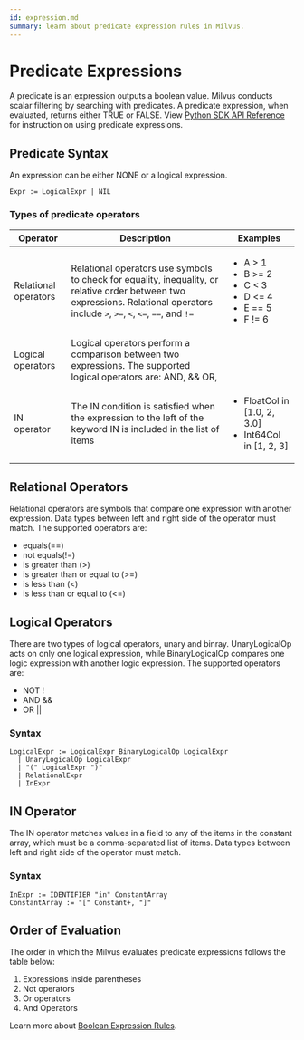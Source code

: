 ```yaml
---
id: expression.md
summary: learn about predicate expression rules in Milvus.
---
```


# Predicate Expressions
A predicate is an expression outputs a boolean value. Milvus conducts scalar filtering by searching with predicates. A predicate expression, when evaluated, returns either TRUE or FALSE.
View [Python SDK API Reference](/api-reference/pymilvus/{{var.milvus_python_sdk_version}}/api/collection.html) for instruction on using predicate expressions.
## Predicate Syntax
An expression can be either NONE or a logical expression.

```
Expr := LogicalExpr | NIL
```

### Types of predicate operators

| Operator     | Description                                | Examples                                   |
| ---------- | ------------------------------------------------------------ | ------------------------------------------------------------ |
| Relational operators | Relational operators use symbols to check for equality, inequality, or relative order between two expressions. Relational operators include `>`, `>=`, `<`, `<=`, `==`, and `!=` | <ul><li>A > 1</li><li>B >= 2</li><li>C < 3</li><li>D <= 4</li><li>E == 5</li><li>F != 6</li></ul> |
| Logical operators | Logical operators perform a comparison between two expressions. The supported logical operators are: AND, && OR, ||, and NOT | <ul><li>A > 3 && A < 4</li><li>NOT (A == 1)</li></ul>        |
| IN operator  | The IN condition is satisfied when the expression to the left of the keyword IN is included in the list of items | <ul><li>FloatCol in [1.0, 2, 3.0]</li><li>Int64Col in [1, 2, 3]</li></ul> |

## Relational Operators

Relational operators are symbols that compare one expression with another expression. Data types between left and right side of the operator must match.
The supported operators are:
- equals(==)
- not equals(!=)
- is greater than (>)
- is greater than or equal to (>=)
- is less than (<)
- is less than or equal to (<=)

## Logical Operators
There are two types of logical operators, unary and binray. UnaryLogicalOp acts on only one logical expression, while BinaryLogicalOp compares one logic expression with another logic expression.
The supported operators are:
- NOT !
- AND &&
- OR ||

### Syntax

```
LogicalExpr := LogicalExpr BinaryLogicalOp LogicalExpr
  | UnaryLogicalOp LogicalExpr
  | "(" LogicalExpr ")"
  | RelationalExpr
  | InExpr
```

## IN Operator

The IN operator matches values in a field to any of the items in the constant array, which must be a comma-separated list of items. Data types between left and right side of the operator must match.

### Syntax

```
InExpr := IDENTIFIER "in" ConstantArray
ConstantArray := "[" Constant+, "]"
```

## Order of Evaluation

The order in which the Milvus evaluates predicate expressions follows the table below:
1. Expressions inside parentheses
2. Not operators
3. Or operators
4. And Operators


Learn more about [Boolean Expression Rules](boolean.md).
